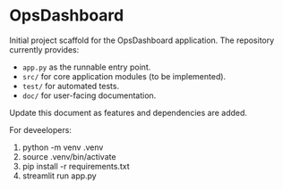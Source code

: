 # OpsDashboard

Initial project scaffold for the OpsDashboard application. The repository currently provides:

- `app.py` as the runnable entry point.
- `src/` for core application modules (to be implemented).
- `test/` for automated tests.
- `doc/` for user-facing documentation.

Update this document as features and dependencies are added.

For deveelopers:
1. python -m venv .venv
2. source .venv/bin/activate
3. pip install -r requirements.txt
4. streamlit run app.py


